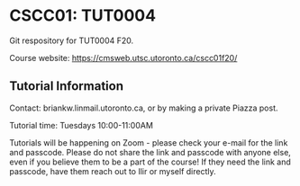 # CSCC01: TUT0004

Git respository for TUT0004 F20. 

Course website: https://cmsweb.utsc.utoronto.ca/cscc01f20/

## Tutorial Information
Contact: briankw.lin<at>mail.utoronto.ca, or by making a private Piazza post.

Tutorial time: Tuesdays 10:00-11:00AM

Tutorials will be happening on Zoom - please check your e-mail for the link and passcode. Please do not share the link and passcode with anyone else, even if you believe them to be a part of the course! If they need the link and passcode, have them reach out to Ilir or myself directly.
